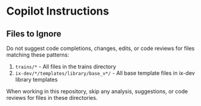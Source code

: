 # Copilot Instructions

## Files to Ignore

Do not suggest code completions, changes, edits, or code reviews for files matching these patterns:

1. `trains/*` - All files in the trains directory
2. `ix-dev/*/templates/library/base_v*/` - All base template files in ix-dev library templates

When working in this repository, skip any analysis, suggestions, or code reviews for files in these directories.
